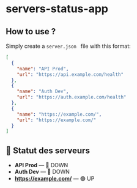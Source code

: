# servers-status-app

## How to use ?
Simply create a `server.json ` file with this format:
```json
[
  {
    "name": "API Prod",
    "url": "https://api.example.com/health"
  },
  {
    "name": "Auth Dev",
    "url": "https://auth.example.com/health"
  },
  {
    "name": "https://example.com/",
    "url": "https://example.com/"
  }
]
```

## 📡 Statut des serveurs

<!-- SERVERS-STATUS-START -->
- **API Prod** — 🔴 DOWN
- **Auth Dev** — 🔴 DOWN
- **https://example.com/** — 🟢 UP
<!-- SERVERS-STATUS-END -->
